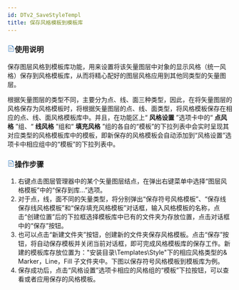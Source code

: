 ```yaml
---
id: DTv2_SaveStyleTempl
title: 保存风格模板到模板库
---
```

### ![](../../img/read.gif)使用说明

保存图层风格到模板库功能，用来设置将该矢量图层中对象的显示风格（统一风格）保存到风格模板库，从而将精心配好的图层风格应用到其他同类型的矢量图层。

根据矢量图层的类型不同，主要分为点、线、面三种类型，因此，在将矢量图层的风格保存为风格模板时，将根据矢量图层的点、线、面类型，将风格模板保存在相应的点、线、面风格模板库中。并且，在功能区上“
**风格设置** ”选项卡中的“ **点风格** ”组、“ **线风格** ”组和“ **填充风格**
”组的各自的“模板”的下拉列表中会实时呈现其对应类型的风格模板库中的模板，即新保存的风格模板会自动添加到“风格设置”选项卡中相应组中的“模板”的下拉列表中。

### ![](../../img/read.gif)操作步骤

  1. 右键点击图层管理器中的某个矢量图层结点，在弹出右键菜单中选择“图层风格模板”中的“保存到库…”选项。
  2. 对于点，线，面不同的矢量类型，将分别弹出“保存符号风格模板”、“保存线保存线风格模板”和“保存填充风格模板”对话框，输入风格模板的名称，点击“创建位置”后的下拉框选择模板库中已有的文件夹为存放位置，点击对话框中的“保存”按钮。
  3. 也可以点击“新建文件夹”按钮，创建新的文件夹保存风格模板。点击“保存”按钮，将自动保存模板并关闭当前对话框，即可完成风格模板库的保存工作。新建的模板库存放位置为："安装目录\Templates\Style\"下的相应风格类型的& Marker，Line，Fill 子文件夹中。下图以保存符号风格模板到模板库为例。
  4. 保存成功后，点击“风格设置”选项卡相应的风格组的“模板”下拉按钮，可以查看或者应用保存的风格模板。

